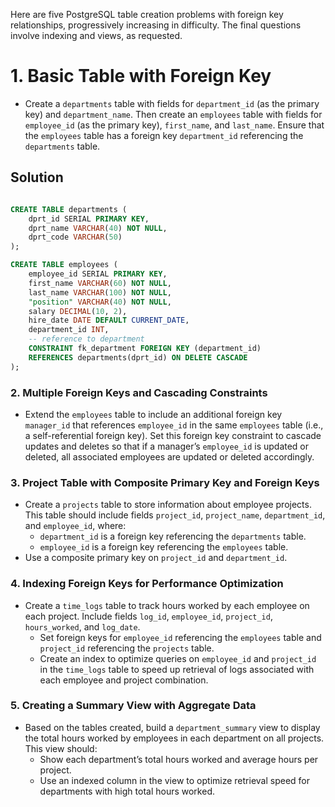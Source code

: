 Here are five PostgreSQL table creation problems with foreign key relationships, progressively increasing in difficulty. The final questions involve indexing and views, as requested.

# 1. **Basic Table with Foreign Key**

- Create a `departments` table with fields for `department_id` (as the primary key) and `department_name`. Then create an `employees` table with fields for `employee_id` (as the primary key), `first_name`, and `last_name`. Ensure that the `employees` table has a foreign key `department_id` referencing the `departments` table.

## Solution

```sql

CREATE TABLE departments (
    dprt_id SERIAL PRIMARY KEY,
    dprt_name VARCHAR(40) NOT NULL,
    dprt_code VARCHAR(50)
);

CREATE TABLE employees (
    employee_id SERIAL PRIMARY KEY,
    first_name VARCHAR(60) NOT NULL,
    last_name VARCHAR(100) NOT NULL,
    "position" VARCHAR(40) NOT NULL,
    salary DECIMAL(10, 2),
    hire_date DATE DEFAULT CURRENT_DATE,
    department_id INT,
    -- reference to department
    CONSTRAINT fk_department FOREIGN KEY (department_id)
    REFERENCES departments(dprt_id) ON DELETE CASCADE
);

```

### 2. **Multiple Foreign Keys and Cascading Constraints**

- Extend the `employees` table to include an additional foreign key `manager_id` that references `employee_id` in the same `employees` table (i.e., a self-referential foreign key). Set this foreign key constraint to cascade updates and deletes so that if a manager’s `employee_id` is updated or deleted, all associated employees are updated or deleted accordingly.

### 3. **Project Table with Composite Primary Key and Foreign Keys**

- Create a `projects` table to store information about employee projects. This table should include fields `project_id`, `project_name`, `department_id`, and `employee_id`, where:
  - `department_id` is a foreign key referencing the `departments` table.
  - `employee_id` is a foreign key referencing the `employees` table.
- Use a composite primary key on `project_id` and `department_id`.

### 4. **Indexing Foreign Keys for Performance Optimization**

- Create a `time_logs` table to track hours worked by each employee on each project. Include fields `log_id`, `employee_id`, `project_id`, `hours_worked`, and `log_date`.
  - Set foreign keys for `employee_id` referencing the `employees` table and `project_id` referencing the `projects` table.
  - Create an index to optimize queries on `employee_id` and `project_id` in the `time_logs` table to speed up retrieval of logs associated with each employee and project combination.

### 5. **Creating a Summary View with Aggregate Data**

- Based on the tables created, build a `department_summary` view to display the total hours worked by employees in each department on all projects. This view should:
  - Show each department’s total hours worked and average hours per project.
  - Use an indexed column in the view to optimize retrieval speed for departments with high total hours worked.
